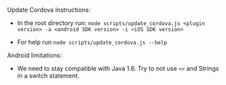 Update Cordova Instructions:
* In the root directory run:
        `node scripts/update_cordova.js <plugin version> -a <android SDK version> -i <iOS SDK version>`

* For help run `node scripts/update_cordova.js --help`


Android limitations:
- We need to stay compatible with Java 1.6. Try to not use `<>` and Strings in a switch statement.
